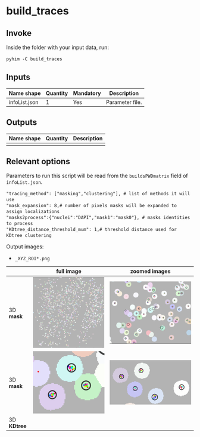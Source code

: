 # build_traces

## Invoke
Inside the folder with your input data, run:
```shell
pyhim -C build_traces
```

## Inputs

|Name shape|Quantity|Mandatory|Description|
|---|---|---|---|
|infoList.json|1|Yes|Parameter file.|

## Outputs
|Name shape|Quantity|Description|
|---|---|---|
||||


## Relevant options

Parameters to run this script will be read from the ```buildsPWDmatrix``` field of ```infoList.json```.

```
"tracing_method": ["masking","clustering"], # list of methods it will use
"mask_expansion": 8,# number of pixels masks will be expanded to assign localizations
"masks2process":{"nuclei":"DAPI","mask1":"mask0"}, # masks identities to process
"KDtree_distance_threshold_mum": 1,# threshold distance used for KDtree clustering
```

Output images:

- `_XYZ_ROI*.png`

|  | full image | zoomed images |
| --- |   ---- | --- |
| 3D **mask** | ![image-20220210221402082](../../../_static/user_guide/image-20220210221402082.png) |![image-20220210221430543](../../../_static/user_guide/image-20220210221430543.png)|
| 3D **mask** | ![image-20220210222233148](../../../_static/user_guide/image-20220210222233148.png) |![image-20220210222354093](../../../_static/user_guide/image-20220210222354093.png)|
| 3D **KDtree** |  ||
